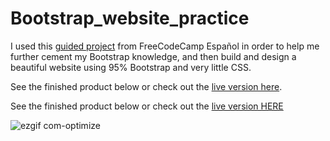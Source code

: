# Bootstrap_website_practice
I used this [guided project](https://www.youtube.com/watch?v=QCw0L6FupQ0&t) from FreeCodeCamp Español in order to help me further cement my Bootstrap knowledge, and then build and design a beautiful website using 95% Bootstrap and very little CSS. 

See the finished product below or check out the [live version here](https://guydavidwhittaker.com/Bootstrap_website_practice/).

See the finished product below or check out the <a href="https://guydavidwhittaker.com/Bootstrap_website_practice/" target="_blank">live version HERE</a>

![ezgif com-optimize](https://github.com/gdwhittaker94/Bootstrap_website_practice/assets/105855731/c70d5a8a-dfed-444d-a339-fc19560c1ec4)
